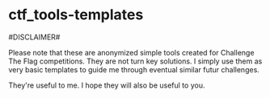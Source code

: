 # ctf_tools-templates
#DISCLAIMER#

Please note that these are anonymized simple tools created for Challenge The Flag competitions. 
They are not turn key solutions.
I simply use them as very basic templates to guide me through eventual similar futur challenges.

They're useful to me. I hope they will also be useful to you.
